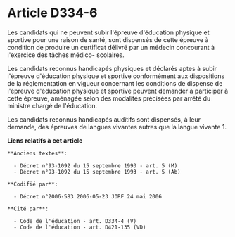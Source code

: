 # Article D334-6

Les candidats qui ne peuvent subir l'épreuve d'éducation physique et sportive pour une raison de santé, sont dispensés de
cette épreuve à condition de produire un certificat délivré par un médecin concourant à l'exercice des tâches médico-
scolaires.

Les candidats reconnus handicapés physiques et déclarés aptes à subir l'épreuve d'éducation physique et sportive conformément
aux dispositions de la réglementation en vigueur concernant les conditions de dispense de l'épreuve d'éducation physique et
sportive peuvent demander à participer à cette épreuve, aménagée selon des modalités précisées par arrêté du ministre chargé
de l'éducation.

Les candidats reconnus handicapés auditifs sont dispensés, à leur demande, des épreuves de langues vivantes autres que la
langue vivante 1.

**Liens relatifs à cet article**

	**Anciens textes**:

	  - Décret n°93-1092 du 15 septembre 1993 - art. 5 (M)
	  - Décret n°93-1092 du 15 septembre 1993 - art. 5 (Ab)

	**Codifié par**:

	  - Décret n°2006-583 2006-05-23 JORF 24 mai 2006

	**Cité par**:

	  - Code de l'éducation - art. D334-4 (V)
	  - Code de l'éducation - art. D421-135 (VD)
